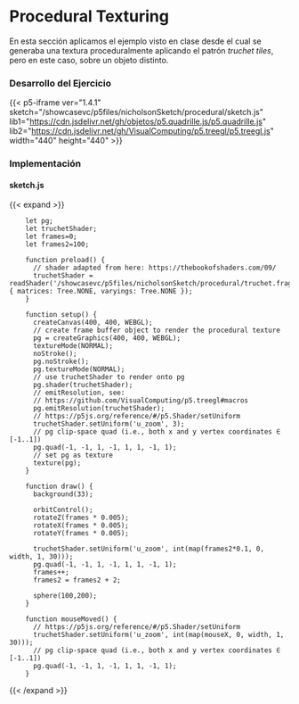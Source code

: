 # Procedural Texturing
En esta sección aplicamos el ejemplo visto en clase desde el cual se generaba una textura proceduralmente aplicando el patrón *truchet tiles*, pero en este caso, sobre un objeto distinto.

### **Desarrollo del Ejercicio**

{{< p5-iframe ver="1.4.1" sketch="/showcasevc/p5files/nicholsonSketch/procedural/sketch.js" lib1="https://cdn.jsdelivr.net/gh/objetos/p5.quadrille.js/p5.quadrille.js" lib2="https://cdn.jsdelivr.net/gh/VisualComputing/p5.treegl/p5.treegl.js" width="440" height="440" >}}

### **Implementación**

#### sketch.js
{{< expand >}}

        let pg;
        let truchetShader;
        let frames=0;
        let frames2=100;

        function preload() {
          // shader adapted from here: https://thebookofshaders.com/09/
          truchetShader = readShader('/showcasevc/p5files/nicholsonSketch/procedural/truchet.frag', { matrices: Tree.NONE, varyings: Tree.NONE });
        }

        function setup() {
          createCanvas(400, 400, WEBGL);
          // create frame buffer object to render the procedural texture
          pg = createGraphics(400, 400, WEBGL);
          textureMode(NORMAL);
          noStroke();
          pg.noStroke();
          pg.textureMode(NORMAL);
          // use truchetShader to render onto pg
          pg.shader(truchetShader);
          // emitResolution, see:
          // https://github.com/VisualComputing/p5.treegl#macros
          pg.emitResolution(truchetShader);
          // https://p5js.org/reference/#/p5.Shader/setUniform
          truchetShader.setUniform('u_zoom', 3);
          // pg clip-space quad (i.e., both x and y vertex coordinates ∈ [-1..1])
          pg.quad(-1, -1, 1, -1, 1, 1, -1, 1);
          // set pg as texture
          texture(pg);
        }

        function draw() {
          background(33);
          
          orbitControl();
          rotateZ(frames * 0.005);
          rotateX(frames * 0.005);
          rotateY(frames * 0.005);

          truchetShader.setUniform('u_zoom', int(map(frames2*0.1, 0, width, 1, 30)));
          pg.quad(-1, -1, 1, -1, 1, 1, -1, 1);
          frames++;
          frames2 = frames2 + 2;
          
          sphere(100,200);
        }

        function mouseMoved() {
          // https://p5js.org/reference/#/p5.Shader/setUniform
          truchetShader.setUniform('u_zoom', int(map(mouseX, 0, width, 1, 30)));
          // pg clip-space quad (i.e., both x and y vertex coordinates ∈ [-1..1])
          pg.quad(-1, -1, 1, -1, 1, 1, -1, 1);
        }
{{< /expand >}}

